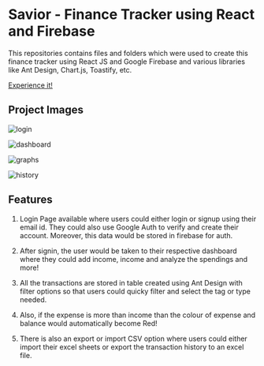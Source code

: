 # Savior - Finance Tracker using React and Firebase

This repositories contains files and folders which were used to create this finance tracker using React JS and Google Firebase and various libraries like Ant Design, Chart.js, Toastify,  etc.

[Experience it!](https://savior-finance-tracker.netlify.app)

## Project Images

![login](https://github.com/user-attachments/assets/7a754c3a-892f-45bf-933c-2f3e82426ad6)

![dashboard](https://github.com/user-attachments/assets/d55fbf00-9c6d-486f-b96d-4d3be669ee88)

![graphs](https://github.com/user-attachments/assets/34039e37-4f4a-410b-a300-21735b7f8977)

![history](https://github.com/user-attachments/assets/19ce6cc6-62c9-4b2a-8d1b-e5752c434a9f)


## Features

1) Login Page available where users could either login or signup using their email id. They could also use Google Auth to verify and create their account. Moreover, this data would be stored in firebase for auth.

2) After signin, the user would be taken to their respective dashboard where they could add income, income and analyze the spendings and more!

3) All the transactions are stored in table created using Ant Design with filter options so that users could quicky filter and select the tag or type needed.

4) Also, if the expense is more than income than the colour of expense and balance would automatically become Red!

5) There is also an export or import CSV option where users could either import their excel sheets or export the transaction history to an excel file. 
